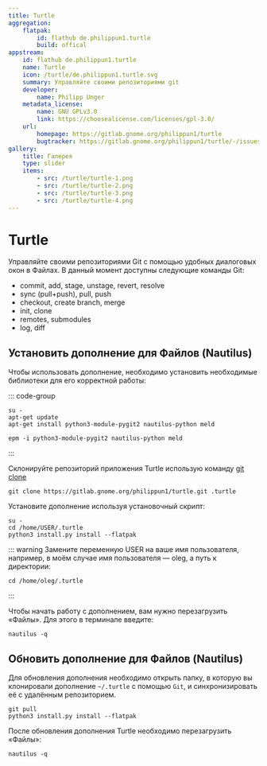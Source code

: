 ```yaml
---
title: Turtle
aggregation:
    flatpak:
        id: flathub de.philippun1.turtle
        build: offical
appstream:
    id: flathub de.philippun1.turtle
    name: Turtle
    icon: /turtle/de.philippun1.turtle.svg
    summary: Управляйте своими репозиториями git
    developer: 
        name: Philipp Unger
    metadata_license:
        name: GNU GPLv3.0
        link: https://choosealicense.com/licenses/gpl-3.0/
    url:
        homepage: https://gitlab.gnome.org/philippun1/turtle
        bugtracker: https://gitlab.gnome.org/philippun1/turtle/-/issues
gallery:
    title: Галерея
    type: slider
    items:
        - src: /turtle/turtle-1.png
        - src: /turtle/turtle-2.png
        - src: /turtle/turtle-3.png
        - src: /turtle/turtle-4.png
---
```


# Turtle

Управляйте своими репозиториями Git с помощью удобных диалоговых окон в Файлах. В данный момент доступны следующие команды Git:

- commit, add, stage, unstage, revert, resolve
- sync (pull+push), pull, push
- checkout, create branch, merge
- init, clone
- remotes, submodules
- log, diff

<AGWGallery />
<!--@include: @apps/_parts/install/content-flatpak.md-->

## Установить дополнение для Файлов (Nautilus)

Чтобы использовать дополнение, необходимо установить необходимые библиотеки для его корректной работы:

::: code-group

```shell-vue[apt-get]
su -
apt-get update
apt-get install python3-module-pygit2 nautilus-python meld

```
```shell-vue[epm]
epm -i python3-module-pygit2 nautilus-python meld
```
:::

Склонируйте репозиторий приложения Turtle использую команду [git clone](/git)

```shell 
git clone https://gitlab.gnome.org/philippun1/turtle.git .turtle
```

Установите дополнение используя установочный скрипт:

```shell
su -
cd /home/USER/.turtle
python3 install.py install --flatpak
```
::: warning
Замените переменную USER на ваше имя пользователя, например, в моём случае имя пользователя — oleg, а путь к директории:
```shell
cd /home/oleg/.turtle
```
:::

Чтобы начать работу с дополнением, вам нужно перезагрузить «Файлы». Для этого в терминале введите:

```shell
nautilus -q
```

## Обновить дополнение для Файлов (Nautilus)

Для обновления дополнения необходимо открыть папку, в которую вы клонировали дополнение `~/.turtle` с помощью `Git`, и синхронизировать её с удалённым репозиторием.

```shell
git pull
python3 install.py install --flatpak
```

После обновления дополнения Turtle необходимо перезагрузить «Файлы»: 

```shell
nautilus -q
```